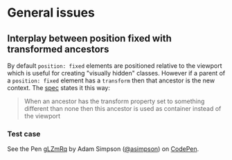 # General issues

## Interplay between position fixed with transformed ancestors

By default `position: fixed` elements are positioned relative to the viewport which is useful for creating "visually hidden" classes. However if a parent of a `position: fixed` element has a `transform` then that ancestor is the new context. The [spec][spec] states it this way:

> When an ancestor has the transform property set to something different than none then this ancestor is used as container instead of the viewport

### Test case

<p data-height="373" data-theme-id="0" data-slug-hash="gLZmRq" data-default-tab="css,result" data-user="asimpson" data-embed-version="2" data-pen-title="gLZmRq" class="codepen">See the Pen <a href="http://codepen.io/asimpson/pen/gLZmRq/">gLZmRq</a> by Adam Simpson (<a href="http://codepen.io/asimpson">@asimpson</a>) on <a href="http://codepen.io">CodePen</a>.</p>
<script async src="https://production-assets.codepen.io/assets/embed/ei.js"></script>

[spec]: https://developer.mozilla.org/en-US/docs/Web/CSS/position
